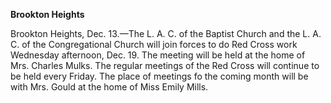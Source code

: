 **Brookton Heights**

Brookton Heights, Dec. 13.—The L. A. C. of the Baptist Church and the L. A. C. of the Congregational Church will join forces to do Red Cross work Wednesday afternoon, Dec. 19. The meeting will be held at the home of Mrs. Charles Mulks. The regular meetings of the Red Cross will continue to be held every Friday. The place of meetings fo the coming month will be with Mrs. Gould at the home of Miss Emily Mills.
